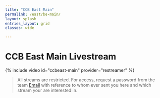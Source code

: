 ```yaml
---
title: "CCB East Main"
permalink: /east/be-main/
layout: splash
entries_layout: grid
classes: wide

---
```


# CCB East Main Livestream

{% include video id="ccbeast-main" provider="restreamer" %}

> All streams are restricted. For access, request a password from the team [Email](mailto:james@site-walk.org) with reference to whom ever sent you here and which stream your are interested in.